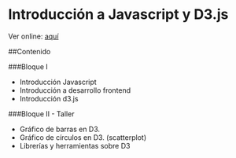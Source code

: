 # Introducción a Javascript y D3.js

Ver online: [aquí](http://palamago.github.io/intro-js-d3/)

##Contenido

###Bloque I

* Introducción Javascript
* Introducción a desarrollo frontend
* Introducción d3.js

###Bloque II - Taller

* Gráfico de barras en D3.
* Gráfico de círculos en D3. (scatterplot) 
* Librerías y herramientas sobre D3
